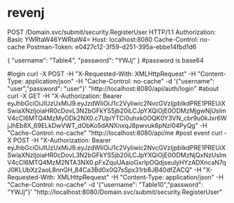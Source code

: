 # revenj
POST /Domain.svc/submit/security.RegisterUser HTTP/1.1
Authorization: Basic YWRtaW46YWRtaW4=
Host: localhost:8080
Cache-Control: no-cache
Postman-Token: e0427c12-3f59-d251-395a-ebbe14fbd1d6

{
  "username": "Table4",
  "password": "YWJj"
}
#password is base64

#login
curl -X POST -H "X-Requested-With: XMLHttpRequest" -H "Content-Type: application/json" -H "Cache-Control: no-cache" -d '{"username": "user","password": "user"}' "http://localhost:8080/api/auth/login"
#about
curl -X GET -H "X-Authorization: Bearer eyJhbGciOiJIUzUxMiJ9.eyJzdWIiOiJ1c2VyIiwic2NvcGVzIjpbIkdPRE1PREUiXSwiaXNzIjoiaHR0cDovL3N2bGFkYS5jb20iLCJpYXQiOjE0ODMzMjgwNjUsImV4cCI6MTQ4MzMyODk2NX0.c7UpiYTCi0uhxk0OQK0Y3VN_cbr9u0kJxr6WjJhEb8X_69ELkDwVWT_dObKo5dANXnxqJ8pwvuk6pNzl04PyQg" -H "Cache-Control: no-cache" "http://localhost:8080/api/me
#post event
curl -X POST -H "X-Authorization: Bearer eyJhbGciOiJIUzUxMiJ9.eyJzdWIiOiJ1c2VyIiwic2NvcGVzIjpbIkdPRE1PREUiXSwiaXNzIjoiaHR0cDovL3N2bGFkYS5jb20iLCJpYXQiOjE0ODMzNjQxNzUsImV4cCI6MTQ4MzM2NTA3NX0.pFxZquUAaioGxrlpOQdjseulyHYzADXncaN7qJ0KLUbXz2aoL8nnGH_84Ca3Bd0x0Q7sSpx31rb8JB40dfZACQ" -H "X-Requested-With: XMLHttpRequest" -H "Content-Type: application/json" -H "Cache-Control: no-cache" -d '{"username": "Table10","password": "YWJj"}' "http://localhost:8080/Domain.svc/submit/security.RegisterUser"
